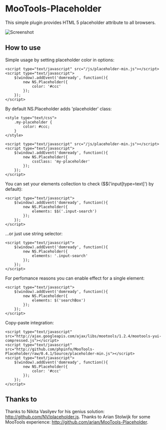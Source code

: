 MooTools-Placeholder
===========

This simple plugin provides HTML 5 placeholder attribute to all browsers.

![Screenshot](http://github.com/phpinfo/MooTools-Placeholder/raw/master/screenshot.png)

How to use
----------

Simple usage by setting placeholder color in options:

	<script type="text/javascript" src="/js/placeholder-min.js"></script>
	<script type="text/javascript">
		$(window).addEvent('domready', function(){
			new NS.Placeholder({
				color: '#ccc'
			});
		});
	</script>

By default NS.Placeholder adds 'placeholder' class:

	<style type="text/css">
		.my-placeholder {
			color: #ccc;
		}
	</style>

	<script type="text/javascript" src="/js/placeholder-min.js"></script>
	<script type="text/javascript">
		$(window).addEvent('domready', function(){
			new NS.Placeholder({
				cssClass: 'my-placeholder'
			});
		});
	</script>

You can set your elements collection to check ($$('input[type=text]') by default):

	<script type="text/javascript">
		$(window).addEvent('domready', function(){
			new NS.Placeholder({
				elements: $$('.input-search')
			});
		});
	</script>

...or just use string selector:

	<script type="text/javascript">
		$(window).addEvent('domready', function(){
			new NS.Placeholder({
				elements: '.input-search'
			});
		});
	</script>

For perfomance reasons you can enable effect for a single element:

	<script type="text/javascript">
		$(window).addEvent('domready', function(){
			new NS.Placeholder({
				elements: $('searchBox')
			});
		});
	</script>

Copy-paste integration:

	<script type="text/javascript" src="http://ajax.googleapis.com/ajax/libs/mootools/1.2.4/mootools-yui-compressed.js"></script>
	<script type="text/javascript" src="http://github.com/phpinfo/MooTools-Placeholder/raw/0.4.1/Source/placeholder-min.js"></script>
	<script type="text/javascript">
		$(window).addEvent('domready', function(){
			new NS.Placeholder({
				color: '#ccc'
			});
		});
	</script>

Thanks to
---------

Thanks to Nikita Vasilyev for his genius solution: http://github.com/NV/placeholder.js.
Thanks to Arian Stolwijk for some MooTools experience: http://github.com/arian/MooTools-Placeholder.